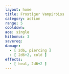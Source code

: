 ```yaml
---
layout: home
title: Frostiger Vampirbiss
category: action
range: 5
cooldown:
aoe: single
hitbonus: 3
savereq:
damage:
  - [ 2d6, piercing ]
  - [ 2d6+2, cold ]
effects:
  - [ heal, 2d6+2 ]
---
```

